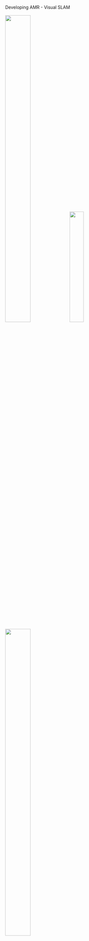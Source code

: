 Developing AMR - Visual SLAM <br></br>
<img src = "https://github.com/jaykorea/jaykorea/assets/95605860/816f4922-0690-47a3-8781-13b5b59ccfb9" width="40%" height="50%">
<img src = "https://github.com/jaykorea/jaykorea/assets/95605860/7127ba56-7973-444f-ae78-1ef68d3d5172" width="30%" height="30%">
<img src = "https://github.com/jaykorea/jaykorea/assets/95605860/9f08ed90-05ed-49c8-a269-0f8183be7f35" width="40%" height="50%">
